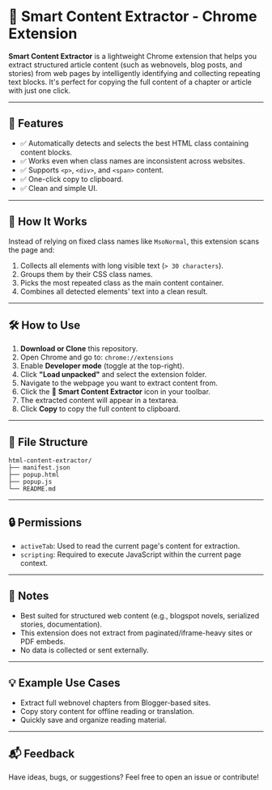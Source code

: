 # 📖 Smart Content Extractor - Chrome Extension

**Smart Content Extractor** is a lightweight Chrome extension that helps you extract structured article content (such as webnovels, blog posts, and stories) from web pages by intelligently identifying and collecting repeating text blocks. It's perfect for copying the full content of a chapter or article with just one click.

---

## 🚀 Features

- ✅ Automatically detects and selects the best HTML class containing content blocks.
- ✅ Works even when class names are inconsistent across websites.
- ✅ Supports `<p>`, `<div>`, and `<span>` content.
- ✅ One-click copy to clipboard.
- ✅ Clean and simple UI.

---

## 🧠 How It Works

Instead of relying on fixed class names like `MsoNormal`, this extension scans the page and:
1. Collects all elements with long visible text (`> 30 characters`).
2. Groups them by their CSS class names.
3. Picks the most repeated class as the main content container.
4. Combines all detected elements' text into a clean result.

---

## 🛠 How to Use

1. **Download or Clone** this repository.
2. Open Chrome and go to: `chrome://extensions`
3. Enable **Developer mode** (toggle at the top-right).
4. Click **"Load unpacked"** and select the extension folder.
5. Navigate to the webpage you want to extract content from.
6. Click the 📘 **Smart Content Extractor** icon in your toolbar.
7. The extracted content will appear in a textarea.
8. Click **Copy** to copy the full content to clipboard.

---

## 📂 File Structure
```
html-content-extractor/
├── manifest.json
├── popup.html
├── popup.js
└── README.md
```

---

## 🔒 Permissions

- `activeTab`: Used to read the current page's content for extraction.
- `scripting`: Required to execute JavaScript within the current page context.

---

## 📝 Notes

- Best suited for structured web content (e.g., blogspot novels, serialized stories, documentation).
- This extension does not extract from paginated/iframe-heavy sites or PDF embeds.
- No data is collected or sent externally.

---

## 💡 Example Use Cases

- Extract full webnovel chapters from Blogger-based sites.
- Copy story content for offline reading or translation.
- Quickly save and organize reading material.

---

## 📬 Feedback

Have ideas, bugs, or suggestions? Feel free to open an issue or contribute!

